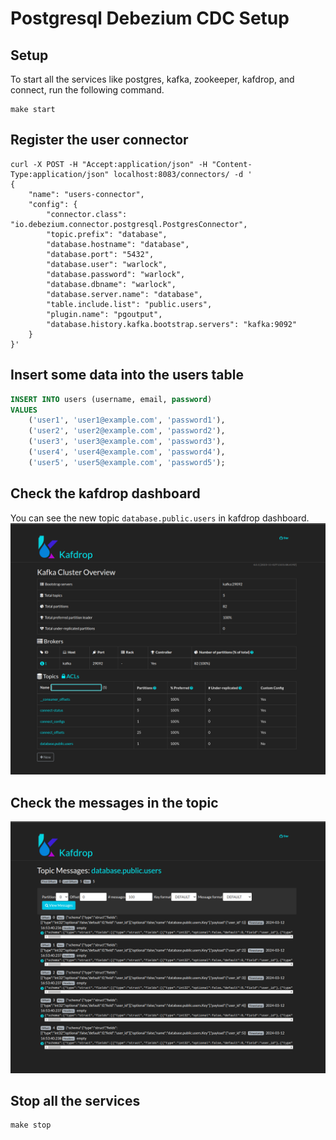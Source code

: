 # Postgresql Debezium CDC Setup


## Setup
To start all the services like postgres, kafka, zookeeper, kafdrop, and connect, run the following command.
```shell
make start
```

## Register the user connector
```shell
curl -X POST -H "Accept:application/json" -H "Content-Type:application/json" localhost:8083/connectors/ -d '
{
    "name": "users-connector",
    "config": {
        "connector.class": "io.debezium.connector.postgresql.PostgresConnector",
        "topic.prefix": "database",
        "database.hostname": "database",
        "database.port": "5432",
        "database.user": "warlock",
        "database.password": "warlock",
        "database.dbname": "warlock",
        "database.server.name": "database",
        "table.include.list": "public.users",
        "plugin.name": "pgoutput",
        "database.history.kafka.bootstrap.servers": "kafka:9092"
    }
}'
```

## Insert some data into the users table
```sql
INSERT INTO users (username, email, password)
VALUES
    ('user1', 'user1@example.com', 'password1'),
    ('user2', 'user2@example.com', 'password2'),
    ('user3', 'user3@example.com', 'password3'),
    ('user4', 'user4@example.com', 'password4'),
    ('user5', 'user5@example.com', 'password5');
```

## Check the kafdrop dashboard
You can see the new topic `database.public.users` in kafdrop dashboard.
![alt text](assets/kafdrop-dashboard.png)

## Check the messages in the topic
![alt text](assets/kafka-messages.png)

## Stop all the services
```shell
make stop
```
